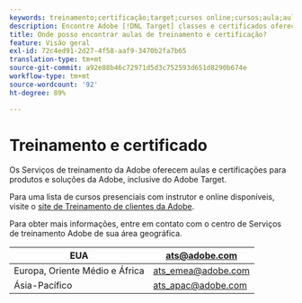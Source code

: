```yaml
---
keywords: treinamento;certificação;target;cursos online;cursos;aula;aulas
description: Encontre Adobe [!DNL Target] classes e certificados oferecidos pelos Serviços de Treinamento Adobe.
title: Onde posso encontrar aulas de treinamento e certificação?
feature: Visão geral
exl-id: 72c4ed91-2d27-4f58-aaf9-3470b2fa7b65
translation-type: tm+mt
source-git-commit: a92e88b46c72971d5d3c752593d651d8290b674e
workflow-type: tm+mt
source-wordcount: '92'
ht-degree: 89%

---
```


# Treinamento e certificado

Os Serviços de treinamento da Adobe oferecem aulas e certificações para produtos e soluções da Adobe, inclusive do Adobe Target.

Para uma lista de cursos presenciais com instrutor e online disponíveis, visite o [site de Treinamento de clientes da Adobe](https://training.adobe.com/training/courses.html#solution=adobeTarget).

Para obter mais informações, entre em contato com o centro de Serviços de treinamento Adobe de sua área geográfica.

| EUA | [ats@adobe.com](mailto:ats@adobe.com) |
|---|---|
| Europa, Oriente Médio e África | [ats_emea@adobe.com](mailto:ats_emea@adobe.com) |
| Ásia-Pacífico | [ats_apac@adobe.com](mailto:ats_apac@adobe.com) |
